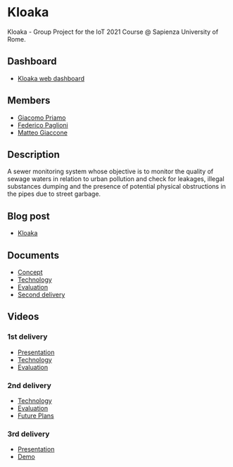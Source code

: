 # Kloaka
Kloaka - Group Project for the IoT 2021 Course @ Sapienza University of Rome.

## Dashboard
* [Kloaka web dashboard](https://prod.d29ly1tu7mh9e5.amplifyapp.com/)

## Members
* [Giacomo Priamo](https://www.linkedin.com/in/giacomo-p-b573b020b/)
* [Federico Paglioni](https://www.linkedin.com/in/paglioni/)
* [Matteo Giaccone](https://www.linkedin.com/in/giaccone)

## Description
A sewer monitoring system whose objective is to monitor the quality of sewage waters  in relation to urban pollution and check for leakages, illegal substances dumping and the presence of potential physical obstructions in the pipes due to street garbage. 

## Blog post
* [Kloaka](https://1701568-iot.blogspot.com/2021/07/group-project-final-delivery-blog-post.html)

## Documents
* [Concept](./docs/Concept.md)
* [Technology](./docs/Technology.md)
* [Evaluation](./docs/Evaluation.md)
* [Second delivery](./docs/2nd_delivery.md)

## Videos 
### 1st delivery
* [Presentation](https://youtu.be/SEe99dUtCmw)
* [Technology](https://youtu.be/B3lonm8XUrQ)
* [Evaluation](https://youtu.be/adElgG_bEdw)
### 2nd delivery
* [Technology](https://www.youtube.com/watch?v=LwOqawY4xDM)
* [Evaluation](https://youtu.be/WKKEutESwt0)
* [Future Plans](https://youtu.be/NFSLwjiqagY)
### 3rd delivery
* [Presentation](https://Replace_ME.iot)
* [Demo](https://Replace_ME.iot)
